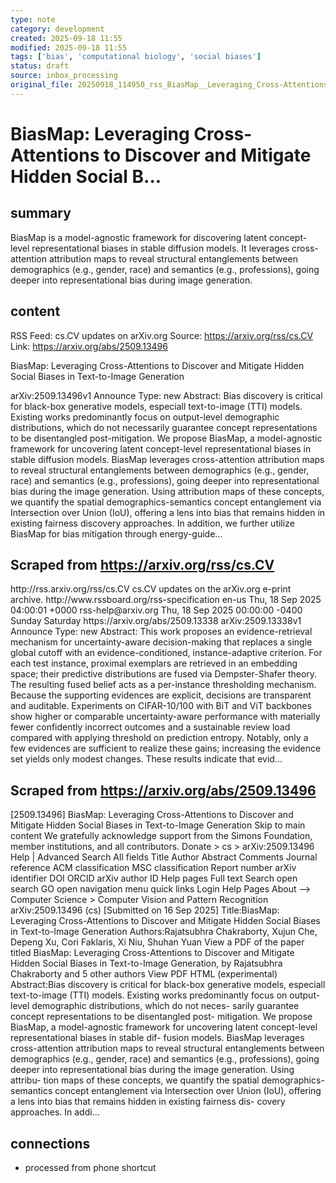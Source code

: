 ```yaml
---
type: note
category: development
created: 2025-09-18 11:55
modified: 2025-09-18 11:55
tags: ['bias', 'computational biology', 'social biases']
status: draft
source: inbox_processing
original_file: 20250918_114950_rss_BiasMap__Leveraging_Cross-Attentions_to_Discover_a.txt
---
```


# BiasMap: Leveraging Cross-Attentions to Discover and Mitigate Hidden Social B...

## summary
BiasMap is a model-agnostic framework for discovering latent concept-level representational biases in stable diffusion models. It leverages cross-attention attribution maps to reveal structural entanglements between demographics (e.g., gender, race) and semantics (e.g., professions), going deeper into representational bias during image generation.

## content
RSS Feed: cs.CV updates on arXiv.org
Source: https://arxiv.org/rss/cs.CV
Link: https://arxiv.org/abs/2509.13496

BiasMap: Leveraging Cross-Attentions to Discover and Mitigate Hidden Social Biases in Text-to-Image Generation

arXiv:2509.13496v1 Announce Type: new Abstract: Bias discovery is critical for black-box generative models, especiall text-to-image (TTI) models. Existing works predominantly focus on output-level demographic distributions, which do not necessarily guarantee concept representations to be disentangled post-mitigation. We propose BiasMap, a model-agnostic framework for uncovering latent concept-level representational biases in stable diffusion models. BiasMap leverages cross-attention attribution maps to reveal structural entanglements between demographics (e.g., gender, race) and semantics (e.g., professions), going deeper into representational bias during the image generation. Using attribution maps of these concepts, we quantify the spatial demographics-semantics concept entanglement via Intersection over Union (IoU), offering a lens into bias that remains hidden in existing fairness discovery approaches. In addition, we further utilize BiasMap for bias mitigation through energy-guide...

## Scraped from https://arxiv.org/rss/cs.CV
<?xml version='1.0' encoding='UTF-8'?>
<rss xmlns:arxiv="http://arxiv.org/schemas/atom" xmlns:dc="http://purl.org/dc/elements/1.1/" xmlns:atom="http://www.w3.org/2005/Atom" xmlns:content="http://purl.org/rss/1.0/modules/content/" version="2.0">
  <channel>
    <title>cs.CV updates on arXiv.org</title>
    <link>http://rss.arxiv.org/rss/cs.CV</link>
    <description>cs.CV updates on the arXiv.org e-print archive.</description>
    <atom:link href="http://rss.arxiv.org/rss/cs.CV" rel="self" type="application/rss+xml"/>
    <docs>http://www.rssboard.org/rss-specification</docs>
    <language>en-us</language>
    <lastBuildDate>Thu, 18 Sep 2025 04:00:01 +0000</lastBuildDate>
    <managingEditor>rss-help@arxiv.org</managingEditor>
    <pubDate>Thu, 18 Sep 2025 00:00:00 -0400</pubDate>
    <skipDays>
      <day>Sunday</day>
      <day>Saturday</day>
    </skipDays>
    <item>
      <title>Proximity-Based Evidence Retrieval for Uncertainty-Aware Neural Networks</title>
      <link>https://arxiv.org/abs/2509.13338</link>
      <description>arXiv:2509.13338v1 Announce Type: new 
Abstract: This work proposes an evidence-retrieval mechanism for uncertainty-aware decision-making that replaces a single global cutoff with an evidence-conditioned, instance-adaptive criterion. For each test instance, proximal exemplars are retrieved in an embedding space; their predictive distributions are fused via Dempster-Shafer theory. The resulting fused belief acts as a per-instance thresholding mechanism. Because the supporting evidences are explicit, decisions are transparent and auditable. Experiments on CIFAR-10/100 with BiT and ViT backbones show higher or comparable uncertainty-aware performance with materially fewer confidently incorrect outcomes and a sustainable review load compared with applying threshold on prediction entropy. Notably, only a few evidences are sufficient to realize these gains; increasing the evidence set yields only modest changes. These results indicate that evid...


## Scraped from https://arxiv.org/abs/2509.13496
[2509.13496] BiasMap: Leveraging Cross-Attentions to Discover and Mitigate Hidden Social Biases in Text-to-Image Generation Skip to main content We gratefully acknowledge support from the Simons Foundation, member institutions, and all contributors. Donate &gt; cs &gt; arXiv:2509.13496 Help | Advanced Search All fields Title Author Abstract Comments Journal reference ACM classification MSC classification Report number arXiv identifier DOI ORCID arXiv author ID Help pages Full text Search open search GO open navigation menu quick links Login Help Pages About --> Computer Science > Computer Vision and Pattern Recognition arXiv:2509.13496 (cs) [Submitted on 16 Sep 2025] Title:BiasMap: Leveraging Cross-Attentions to Discover and Mitigate Hidden Social Biases in Text-to-Image Generation Authors:Rajatsubhra Chakraborty, Xujun Che, Depeng Xu, Cori Faklaris, Xi Niu, Shuhan Yuan View a PDF of the paper titled BiasMap: Leveraging Cross-Attentions to Discover and Mitigate Hidden Social Biases in Text-to-Image Generation, by Rajatsubhra Chakraborty and 5 other authors View PDF HTML (experimental) Abstract:Bias discovery is critical for black-box generative models, especiall text-to-image (TTI) models. Existing works predominantly focus on output-level demographic distributions, which do not neces- sarily guarantee concept representations to be disentangled post- mitigation. We propose BiasMap, a model-agnostic framework for uncovering latent concept-level representational biases in stable dif- fusion models. BiasMap leverages cross-attention attribution maps to reveal structural entanglements between demographics (e.g., gender, race) and semantics (e.g., professions), going deeper into representational bias during the image generation. Using attribu- tion maps of these concepts, we quantify the spatial demographics- semantics concept entanglement via Intersection over Union (IoU), offering a lens into bias that remains hidden in existing fairness dis- covery approaches. In addi...


## connections
- processed from phone shortcut
